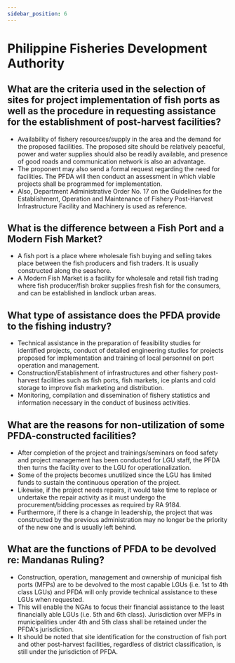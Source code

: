 ```yaml
---
sidebar_position: 6
---
```


# Philippine Fisheries Development Authority

## What are the criteria used in the selection of sites for project implementation of fish ports as well as the procedure in requesting assistance for the establishment of post-harvest facilities?

- Availability of fishery resources/supply in the area and the demand for the proposed facilities. The proposed site should be relatively peaceful, power and water supplies should also be readily available, and presence of good roads and communication network is also an advantage.
- The proponent may also send a formal request regarding the need for facilities. The PFDA will then conduct an assessment in which viable projects shall be programmed for implementation.
- Also, Department Administrative Order No. 17 on the Guidelines for the Establishment, Operation and Maintenance of Fishery Post-Harvest Infrastructure Facility and Machinery is used as reference.


## What is the difference between a Fish Port and a Modern Fish Market?

- A fish port is a place where wholesale fish buying and selling takes place between the fish producers and fish traders. It is usually constructed along the seashore.
- A Modern Fish Market is a facility for wholesale and retail fish trading where fish producer/fish broker supplies fresh fish for the consumers, and can be established in landlock urban areas.

## What type of assistance does the PFDA provide to the fishing industry?

- Technical assistance in the preparation of feasibility studies for identified projects, conduct of detailed engineering studies for projects proposed for implementation and training of local personnel on port operation and management.
- Construction/Establishment of infrastructures and other fishery post- harvest facilities such as fish ports, fish markets, ice plants and cold storage to improve fish marketing and distribution.
- Monitoring, compilation and dissemination of fishery statistics and information necessary in the conduct of business activities.


## What are the reasons for non-utilization of some PFDA-constructed facilities?

- After completion of the project and trainings/seminars on food safety and project management has been conducted for LGU staff, the PFDA then turns the facility over to the LGU for operationalization.
- Some of the projects becomes unutilized since the LGU has limited funds to sustain the continuous operation of the project.
- Likewise, if the project needs repairs, it would take time to replace or undertake the repair activity as it must undergo the procurement/bidding processes as required by RA 9184.
- Furthermore, if there is a change in leadership, the project that was constructed by the previous administration may no longer be the priority of the new one and is usually left behind.


## What are the functions of PFDA to be devolved re: Mandanas Ruling?

- Construction, operation, management and ownership of municipal fish ports (MFPs) are to be devolved to the most capable LGUs (i.e. 1st to 4th class LGUs) and PFDA will only provide technical assistance to these LGUs when requested.
- This will enable the NGAs to focus their financial assistance to the least financially able LGUs (i.e. 5th and 6th class). Jurisdiction over MFPs in municipalities under 4th and 5th class shall be retained under the PFDA's jurisdiction.
- It should be noted that site identification for the construction of fish port and other post-harvest facilities, regardless of district classification, is still under the jurisdiction of PFDA.
